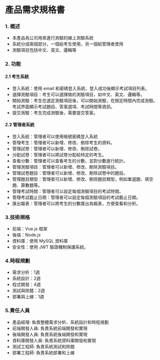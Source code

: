 # 產品需求規格書

### 1. 概述
- 本產品為公司用來進行測驗的線上測驗系統
- 系統分成兩個部分，一個給考生使用，另一個給管理者使用
- 測驗項目包括中文、英文、邏輯等

### 2. 功能

#### 2.1 考生系統
- 登入系統：使用 email 和密碼登入系統，登入成功後顯示考試項目列表。
- 選擇測驗項目：考生可以選擇做的測驗項目，如中文、英文、邏輯等。
- 開始測驗：考生在選定測驗項目後，可以開始測驗，在限定時間內完成測驗。考試界面顯示考試題目、答案選項、考試時間等資訊。
- 提交測驗：考生完成測驗後，需要提交答案。

#### 2.2 管理者系統
- 登入系統：管理者可以使用帳號密碼登入系統
- 管理考生：管理者可以新增、修改、刪除考生的資料。
- 管理試卷：管理者可以新增、修改、刪除試卷。
- 分配試卷：管理者可以將試卷分配給特定的考生。
- 查看分數：管理者可以查看考生的分數，並對分數進行統計。
- 管理測驗項目：管理者可以新增、修改、刪除測驗項目。
- 管理試卷題目：管理者可以新增、修改、刪除試卷中的題目。
- 管理題目類型：管理者可以新增、修改、刪除題目類型，例如單選題、填空題、算數題等。
- 管理考試時間：管理者可以設定每個測驗項目的考試時間。
- 管理考試截止日期：管理者可以設定每個測驗項目的考試截止日期。
- 匯出報表：管理者可以將考生的分數匯出為報表，方便查看和分析。

### 3.技術規格
- 前端：Vue.js 框架
- 後端：Node.js
- 資料庫：使用 MySQL 資料庫
- 安全性：使用 JWT 驗證機制保護系統。

### 4.時程規劃
- 需求分析：1週
- 系統設計：2週
- 程式開發：4週
- 測試與除錯：2週
- 部署與上線：1週

### 5.責任人員
- 產品經理: 負責整體需求分析、系統設計和時程規劃
- 前端開發人員: 負責系統前端開發和實現
- 後端開發人員: 負責系統後端開發和實現
- 資料庫開發人員: 負責系統資料庫開發和實現
- 測試工程師: 負責系統測試和除錯
- 部署工程師: 負責系統部署和上線